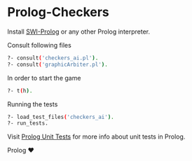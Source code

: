 # Prolog-Checkers

Install [SWI-Prolog](https://www.swi-prolog.org/) or any other Prolog interpreter.

Consult following files
```bash
?- consult('checkers_ai.pl').
?- consult('graphicArbiter.pl').
```

In order to start the game
```bash
?- t(h).
```

Running the tests
```bash
?- load_test_files('checkers_ai').
?- run_tests.
```
Visit [Prolog Unit Tests](https://www.swi-prolog.org/pldoc/doc_for?object=section(%27packages/plunit.html%27)) for more info about unit tests in Prolog.

Prolog :heart: 
